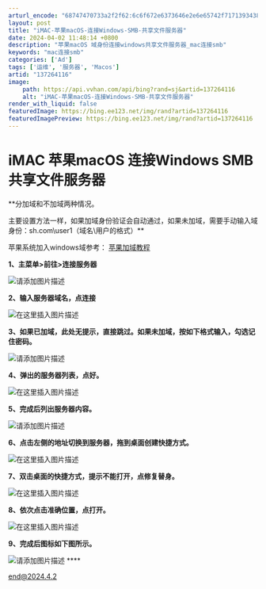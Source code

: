 ```yaml
---
arturl_encode: "68747470733a2f2f62:6c6f672e6373646e2e6e65742f71713934383731383336302f:61727469636c652f64657461696c732f313337323634313136"
layout: post
title: "iMAC-苹果macOS-连接Windows-SMB-共享文件服务器"
date: 2024-04-02 11:48:14 +0800
description: "苹果macOS 域身份连接windows共享文件服务器_mac连接smb"
keywords: "mac连接smb"
categories: ['Ad']
tags: ['运维', '服务器', 'Macos']
artid: "137264116"
image:
    path: https://api.vvhan.com/api/bing?rand=sj&artid=137264116
    alt: "iMAC-苹果macOS-连接Windows-SMB-共享文件服务器"
render_with_liquid: false
featuredImage: https://bing.ee123.net/img/rand?artid=137264116
featuredImagePreview: https://bing.ee123.net/img/rand?artid=137264116
---
```


# iMAC 苹果macOS 连接Windows SMB 共享文件服务器

**分加域和不加域两种情况。
  
主要设置方法一样，如果加域身份验证会自动通过，如果未加域，需要手动输入域身份：sh.com\user1（域名\用户的格式）**

苹果系统加入windows域参考：
[苹果加域教程](https://blog.csdn.net/qq948718360/article/details/137243351)

**1、主菜单>前往>连接服务器**
  
![请添加图片描述](https://i-blog.csdnimg.cn/blog_migrate/922a08b0b85c033c2078e3a1ca394a8d.png)

**2、输入服务器域名，点连接**
  
![在这里插入图片描述](https://i-blog.csdnimg.cn/blog_migrate/7323a1e43698a77a8b9f6305e2a387a9.png)

**3、如果已加域，此处无提示，直接跳过。如果未加域，按如下格式输入，勾选记住密码。**
  
![请添加图片描述](https://i-blog.csdnimg.cn/blog_migrate/927d7b7cb28365deaffda6aa61f5a103.png)

**4、弹出的服务器列表，点好。**
  
![在这里插入图片描述](https://i-blog.csdnimg.cn/blog_migrate/9bb2c8bde47946c627b68f7f909b05cb.png)

**5、完成后列出服务器内容。**
  
![请添加图片描述](https://i-blog.csdnimg.cn/blog_migrate/34e7f2061558668c4e82b267ce62d1d6.png)

**6、点击左侧的地址切换到服务器，拖到桌面创建快捷方式。**

![在这里插入图片描述](https://i-blog.csdnimg.cn/blog_migrate/3d458f310ded71c24a6f9e0853305697.png)

**7、双击桌面的快捷方式，提示不能打开，点修复替身。**
  
![在这里插入图片描述](https://i-blog.csdnimg.cn/blog_migrate/893b968a64e812cde8e5579c740189b7.png)

**8、依次点击准确位置，点打开。**
  
![在这里插入图片描述](https://i-blog.csdnimg.cn/blog_migrate/347372bded218803c7dece6bd12fc41b.png)

**9、完成后图标如下图所示。**
  
![请添加图片描述](https://i-blog.csdnimg.cn/blog_migrate/774d43cabad42d68c4f19f684eb0760c.png)
\*\*\*\*

end@2024.4.2